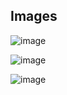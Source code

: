 ## Images

![image](https://github.com/user-attachments/assets/753fe67e-a92f-48d4-abb8-b046f09863ae)


![image](https://github.com/user-attachments/assets/2690bafb-f55e-4dfc-aa06-e93143b8ccab)


![image](https://github.com/user-attachments/assets/47469707-75f9-489e-a92c-08238f3f68c1)
